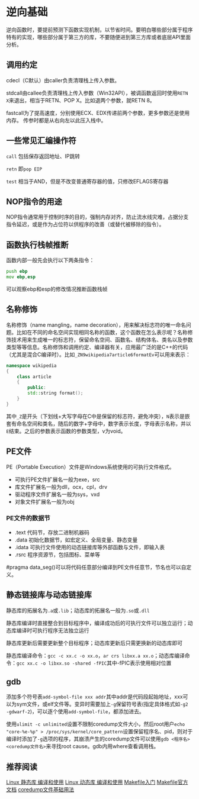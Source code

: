 # 逆向基础

逆向函数时，要提前预测下函数实现机制，以节省时间。要明白哪些部分属于程序特有的实现，哪些部分属于第三方的库，不要随便进到第三方库或者底层API里面分析。

## 调用约定

cdecl（C默认）由caller负责清理栈上传入参数。

stdcall由callee负责清理栈上传入参数（Win32API），被调函数返回时使用`RETN X`来退出，相当于RETN、POP X。比如退两个参数，就RETN 8。

fastcall为了提高速度，分别使用ECX、EDX传递前两个参数，更多参数还是使用内存。
传参时都是从右向左以此压入栈中。

## 一些常见汇编操作符

`call` 包括保存返回地址、IP跳转

`retn` 即`pop EIP`

`test` 相当于AND，但是不改变普通寄存器的值，只修改EFLAGS寄存器

## NOP指令的用途

NOP指令通常用于控制时序的目的，强制内存对齐，防止流水线灾难，占据分支指令延迟，或是作为占位符以供程序的改善（或替代被移除的指令）。

## 函数执行栈帧推断

函数内部一般先会执行以下两条指令：

```asm
push ebp
mov ebp,esp
```

可以观察ebp和esp的修改情况推断函数栈帧

## 名称修饰

名称修饰（name mangling，name decoration），用来解决标志符的唯一命名问题。比如在不同的命名空间实现相同名称的函数，这个函数在怎么表示呢？名称修饰技术用来生成唯一的标志符，保留命名空间、函数名、结构体名、类名以及参数类型等等信息。名称修饰和调用约定、编译器有关，应用最广泛的是C++的代码（尤其是混合C编译时）。比如`_ZN9wikipedia7article6formatEv`可以用来表示：

```c++
namespace wikipedia
{
    class article
    {
        public:
        std::string format();
    }
}
```

其中`_Z`是开头（下划线+大写字母在C中是保留的标志符，避免冲突），`N`表示是嵌套有命名空间和类名，随后的数字+字母中，数字表示长度，字母表示名称，并以`E`结束。之后的参数表示函数的参数类型，v为void。

## PE文件

PE（Portable Execution）文件是Windows系统使用的可执行文件格式。

* 可执行PE文件扩展名一般为exe，src
* 库文件扩展名一般为dll，ocx，cpl，drv
* 驱动程序文件扩展名一般为sys，vxd
* 对象文件扩展名一般为obj

### PE文件的数据节
* .text 代码节，存放二进制机器码
* .data 初始化数据节，如宏定义、全局变量、静态变量
* .idata 可执行文件使用的动态链接库等外部函数与文件，即输入表
* .rsrc 程序资源节，包括图标、菜单等

\#pragma data_seg()可以将代码任意部分编译到PE文件任意节，节名也可以自定义。


## 静态链接库与动态链接库

静态库的拓展名为`.a`或`.lib`；动态库的拓展名一般为`.so`或`.dll`

静态库编译时直接整合到目标程序中，编译成功后的可执行文件可以独立运行；动态库编译时可执行程序无法独立运行

静态库更新后需要更新整个目标程序；动态库更新后只需更换新的动态库即可

静态库编译命令：`gcc -c xx.c -o xx.o`，`ar crs libxx.a xx.o`；动态库编译命令：`gcc xx.c -o libxx.so -shared -fPIC`其中-fPIC表示使用相对位置

## gdb

添加多个符号表`add-symbol-file xxx addr`其中addr是代码段起始地址，xxx可以为sym文件，或elf文件等。变异时需要加上`-g`保留符号表(指定具体格式如`-g2 -gdwarf-2`)，可以逐个使用`add-symbol-file`，都添加进去。

使用`ulimit -c unlimited`设置不限制coredump文件大小，然后root用户`echo "core-%e-%p" > /proc/sys/kernel/core_pattern`设置保留程序名、pid，则对于编译时添加了`-g`选项的程序，其崩溃产生的coredump文件可以使用`gdb <程序名> <coredump文件名>`来寻找root cause。gdb内用where查看调用栈。

## 推荐阅读

[Linux 静态库 编译和使用](https://blog.csdn.net/houxian1103/article/details/122272516)
[Linux 动态库 编译和使用](https://houxian1103.blog.csdn.net/article/details/122272862)
[Makefile入门](https://dlonng.com/posts/makefile)
[Makefile官方文档](https://www.gnu.org/software/make/manual/make.html#Introduction)
[coredump文件基础用法](https://blog.51cto.com/u_16001762/6387467)